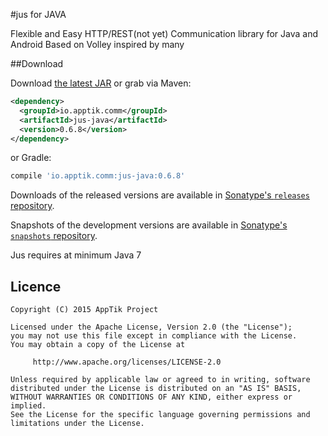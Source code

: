 #jus for JAVA

Flexible and Easy HTTP/REST(not yet) Communication library for Java and Android
Based on Volley inspired by many


##Download

Download [the latest JAR][mvn] or grab via Maven:
```xml
<dependency>
  <groupId>io.apptik.comm</groupId>
  <artifactId>jus-java</artifactId>
  <version>0.6.8</version>
</dependency>
```
or Gradle:
```groovy
compile 'io.apptik.comm:jus-java:0.6.8'
```

Downloads of the released versions are available in [Sonatype's `releases` repository][release].

Snapshots of the development versions are available in [Sonatype's `snapshots` repository][snap].

Jus requires at minimum Java 7

## Licence

    Copyright (C) 2015 AppTik Project

    Licensed under the Apache License, Version 2.0 (the "License");
    you may not use this file except in compliance with the License.
    You may obtain a copy of the License at

         http://www.apache.org/licenses/LICENSE-2.0

    Unless required by applicable law or agreed to in writing, software
    distributed under the License is distributed on an "AS IS" BASIS,
    WITHOUT WARRANTIES OR CONDITIONS OF ANY KIND, either express or implied.
    See the License for the specific language governing permissions and
    limitations under the License.

 [mvn]: https://search.maven.org/remote_content?g=io.apptik.comm&a=jus-java&v=LATEST
 [release]: https://oss.sonatype.org/content/repositories/releases/io/apptik/comm/jus-java
 [snap]: https://oss.sonatype.org/content/repositories/snapshots/io/apptik/comm/jus-java
